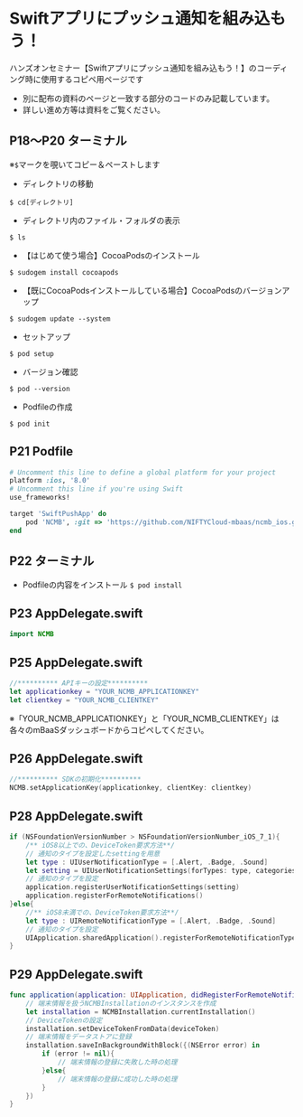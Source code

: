 # Swiftアプリにプッシュ通知を組み込もう！
ハンズオンセミナー【Swiftアプリにプッシュ通知を組み込もう！】のコーディング時に使用するコピペ用ページです

* 別に配布の資料のページと一致する部分のコードのみ記載しています。
* 詳しい進め方等は資料をご覧ください。

## P18～P20 ターミナル
※`$`マークを覗いてコピー＆ペーストします

* ディレクトリの移動

`$ cd[ディレクトリ]`

* ディレクトリ内のファイル・フォルダの表示

`$ ls`

* 【はじめて使う場合】CocoaPodsのインストール

`$ sudogem install cocoapods`

* 【既にCocoaPodsインストールしている場合】CocoaPodsのバージョンアップ

`$ sudogem update --system`

* セットアップ

`$ pod setup`

* バージョン確認

`$ pod --version`

* Podfileの作成

`$ pod init`


## P21 Podfile

```ruby
# Uncomment this line to define a global platform for your project
platform :ios, '8.0'
# Uncomment this line if you're using Swift
use_frameworks!

target 'SwiftPushApp' do
    pod 'NCMB', :git => 'https://github.com/NIFTYCloud-mbaas/ncmb_ios.git'
end
```


## P22 ターミナル
 
* Podfileの内容をインストール
`$ pod install`

## P23 AppDelegate.swift

```swift
import NCMB
```

## P25 AppDelegate.swift

```swift
//********** APIキーの設定**********
let applicationkey = "YOUR_NCMB_APPLICATIONKEY"
let clientkey = "YOUR_NCMB_CLIENTKEY"
```

※「YOUR_NCMB_APPLICATIONKEY」と「YOUR_NCMB_CLIENTKEY」は各々のmBaaSダッシュボードからコピペしてください。

## P26 AppDelegate.swift

```swift
//********** SDKの初期化**********
NCMB.setApplicationKey(applicationkey, clientKey: clientkey)
```

## P28 AppDelegate.swift

```swift
if (NSFoundationVersionNumber > NSFoundationVersionNumber_iOS_7_1){
    /** iOS8以上での、DeviceToken要求方法**/
    // 通知のタイプを設定したsettingを用意
    let type : UIUserNotificationType = [.Alert, .Badge, .Sound]
    let setting = UIUserNotificationSettings(forTypes: type, categories: nil)
    // 通知のタイプを設定
    application.registerUserNotificationSettings(setting)
    application.registerForRemoteNotifications()
}else{
    //** iOS8未満での、DeviceToken要求方法**/
    let type : UIRemoteNotificationType = [.Alert, .Badge, .Sound]
    // 通知のタイプを設定
    UIApplication.sharedApplication().registerForRemoteNotificationTypes(type)
}
```

## P29 AppDelegate.swift

```swift
func application(application: UIApplication, didRegisterForRemoteNotificationsWithDeviceToken deviceToken: NSData){
    // 端末情報を扱うNCMBInstallationのインスタンスを作成
    let installation = NCMBInstallation.currentInstallation()
    // DeviceTokenの設定
    installation.setDeviceTokenFromData(deviceToken)
    // 端末情報をデータストアに登録
    installation.saveInBackgroundWithBlock({(NSError error) in
        if (error != nil){
            // 端末情報の登録に失敗した時の処理
        }else{
            // 端末情報の登録に成功した時の処理
        }
    })
}
```
